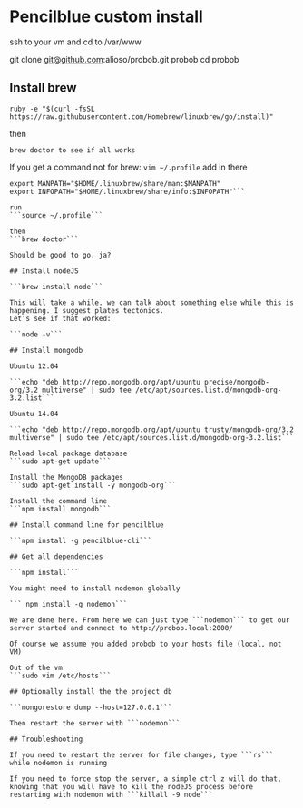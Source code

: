# Pencilblue custom install

ssh to your vm and cd to /var/www

git clone git@github.com:alioso/probob.git probob
cd probob

## Install brew

  ```ruby -e "$(curl -fsSL https://raw.githubusercontent.com/Homebrew/linuxbrew/go/install)"```

then

  ```brew doctor to see if all works```

If you get a command not for brew:
  ```vim ~/.profile```
add in there
  ```export PATH="$HOME/.linuxbrew/bin:$PATH"
  export MANPATH="$HOME/.linuxbrew/share/man:$MANPATH"
  export INFOPATH="$HOME/.linuxbrew/share/info:$INFOPATH"```

run
  ```source ~/.profile```

then
  ```brew doctor```

Should be good to go. ja?

## Install nodeJS

  ```brew install node```

This will take a while. we can talk about something else while this is happening. I suggest plates tectonics.
Let's see if that worked:

  ```node -v```

## Install mongodb

Ubuntu 12.04

  ```echo "deb http://repo.mongodb.org/apt/ubuntu precise/mongodb-org/3.2 multiverse" | sudo tee /etc/apt/sources.list.d/mongodb-org-3.2.list```

Ubuntu 14.04

  ```echo "deb http://repo.mongodb.org/apt/ubuntu trusty/mongodb-org/3.2 multiverse" | sudo tee /etc/apt/sources.list.d/mongodb-org-3.2.list```

Reload local package database
  ```sudo apt-get update```

Install the MongoDB packages
  ```sudo apt-get install -y mongodb-org```

Install the command line
  ```npm install mongodb```

## Install command line for pencilblue

  ```npm install -g pencilblue-cli```

## Get all dependencies

  ```npm install```

You might need to install nodemon globally

  ``` npm install -g nodemon```

We are done here. From here we can just type ```nodemon``` to get our server started and connect to http://probob.local:2000/

Of course we assume you added probob to your hosts file (local, not VM)

Out of the vm
  ```sudo vim /etc/hosts```

## Optionally install the the project db

  ```mongorestore dump --host=127.0.0.1```

Then restart the server with ```nodemon```

## Troubleshooting

If you need to restart the server for file changes, type ```rs``` while nodemon is running

If you need to force stop the server, a simple ctrl z will do that, knowing that you will have to kill the nodeJS process before restarting with nodemon with ```killall -9 node``` 
